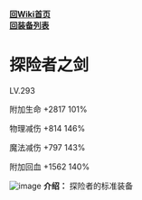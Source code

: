 [**回Wiki首页**](../README.md)   
[**回装备列表**](index.md)
# 探险者之剑
LV.293   
<p title='success'>附加生命 +2817<span class='pull-right bg-success'> 101% </span></p>
<p title='danger'>物理减伤 +814<span class='pull-right bg-danger'> 146% </span></p>
<p title='danger'>魔法减伤 +797<span class='pull-right bg-danger'> 143% </span></p>
<p title='danger'>附加回血 +1562<span class='pull-right bg-danger'> 140% </span></p>

![image](https://user-images.githubusercontent.com/35645329/193932268-917bb56c-5124-4f22-a2f8-0bd60e49be65.png) **介绍：** 探险者的标准装备

